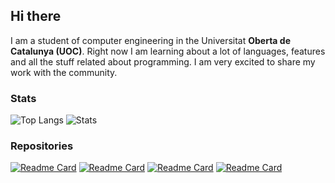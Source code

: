 ## Hi there 

I am a student of computer engineering in the Universitat **Oberta de Catalunya (UOC)**. Right now I am learning about a lot of languages, features and all the stuff related about programming. I am very excited to share my work with the community.

### Stats

![Top Langs](https://github-readme-stats.vercel.app/api/top-langs/?username=paucape&langs_count=8&theme=vue-dark)
![Stats](https://github-readme-stats.vercel.app/api?username=paucape&show_icons=true&theme=vue-dark)

### Repositories

[![Readme Card](https://github-readme-stats.vercel.app/api/pin/?username=paucape&repo=programming-challenges&theme=vue)](https://github.com/PauCape/programming-challenges)
[![Readme Card](https://github-readme-stats.vercel.app/api/pin/?username=paucape&repo=unity-projects&theme=vue)](https://github.com/PauCape/unity-projects)
[![Readme Card](https://github-readme-stats.vercel.app/api/pin/?username=paucape&repo=web-projects&theme=vue)](https://github.com/PauCape/web-projects)
[![Readme Card](https://github-readme-stats.vercel.app/api/pin/?username=paucape&repo=practica-opengl&theme=vue)](https://github.com/PauCape/practica-opengl)

<!--
**PauCape/PauCape** is a ✨ _special_ ✨ repository because its `README.md` (this file) appears on your GitHub profile.

Here are some ideas to get you started:

- 🔭 I’m currently working on ...
- 🌱 I’m currently learning ...
- 👯 I’m looking to collaborate on ...
- 🤔 I’m looking for help with ...
- 💬 Ask me about ...
- 📫 How to reach me: ...
- 😄 Pronouns: ...
- ⚡ Fun fact: ...
-->
